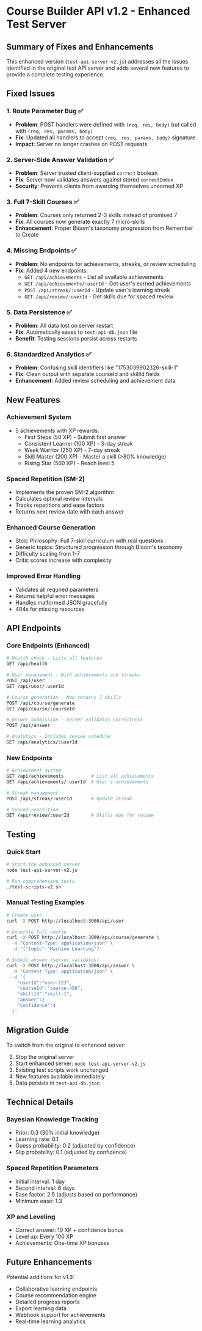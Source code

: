 # Course Builder API v1.2 - Enhanced Test Server

## Summary of Fixes and Enhancements

This enhanced version (`test-api-server-v2.js`) addresses all the issues identified in the original test API server and adds several new features to provide a complete testing experience.

## Fixed Issues

### 1. **Route Parameter Bug** ✅
- **Problem**: POST handlers were defined with `(req, res, body)` but called with `(req, res, params, body)`
- **Fix**: Updated all handlers to accept `(req, res, params, body)` signature
- **Impact**: Server no longer crashes on POST requests

### 2. **Server-Side Answer Validation** ✅
- **Problem**: Server trusted client-supplied `correct` boolean
- **Fix**: Server now validates answers against stored `correctIndex`
- **Security**: Prevents clients from awarding themselves unearned XP

### 3. **Full 7-Skill Courses** ✅
- **Problem**: Courses only returned 2-3 skills instead of promised 7
- **Fix**: All courses now generate exactly 7 micro-skills
- **Enhancement**: Proper Bloom's taxonomy progression from Remember to Create

### 4. **Missing Endpoints** ✅
- **Problem**: No endpoints for achievements, streaks, or review scheduling
- **Fix**: Added 4 new endpoints:
  - `GET /api/achievements` - List all available achievements
  - `GET /api/achievements/:userId` - Get user's earned achievements
  - `POST /api/streak/:userId` - Update user's learning streak
  - `GET /api/review/:userId` - Get skills due for spaced review

### 5. **Data Persistence** ✅
- **Problem**: All data lost on server restart
- **Fix**: Automatically saves to `test-api-db.json` file
- **Benefit**: Testing sessions persist across restarts

### 6. **Standardized Analytics** ✅
- **Problem**: Confusing skill identifiers like "1753039902326-skill-1"
- **Fix**: Clean output with separate courseId and skillId fields
- **Enhancement**: Added review scheduling and achievement data

## New Features

### Achievement System
- 5 achievements with XP rewards:
  - First Steps (50 XP) - Submit first answer
  - Consistent Learner (100 XP) - 3-day streak
  - Week Warrior (250 XP) - 7-day streak  
  - Skill Master (200 XP) - Master a skill (>80% knowledge)
  - Rising Star (500 XP) - Reach level 5

### Spaced Repetition (SM-2)
- Implements the proven SM-2 algorithm
- Calculates optimal review intervals
- Tracks repetitions and ease factors
- Returns next review date with each answer

### Enhanced Course Generation
- Stoic Philosophy: Full 7-skill curriculum with real questions
- Generic topics: Structured progression through Bloom's taxonomy
- Difficulty scaling from 1-7
- Critic scores increase with complexity

### Improved Error Handling
- Validates all required parameters
- Returns helpful error messages
- Handles malformed JSON gracefully
- 404s for missing resources

## API Endpoints

### Core Endpoints (Enhanced)
```bash
# Health check - Lists all features
GET /api/health

# User management - With achievements and streaks
POST /api/user
GET /api/user/:userId

# Course generation - Now returns 7 skills
POST /api/course/generate
GET /api/course/:courseId

# Answer submission - Server validates correctness
POST /api/answer

# Analytics - Includes review schedule
GET /api/analytics/:userId
```

### New Endpoints
```bash
# Achievement system
GET /api/achievements          # List all achievements
GET /api/achievements/:userId  # User's achievements

# Streak management
POST /api/streak/:userId       # Update streak

# Spaced repetition
GET /api/review/:userId        # Skills due for review
```

## Testing

### Quick Start
```bash
# Start the enhanced server
node test-api-server-v2.js

# Run comprehensive tests
./test-scripts-v2.sh
```

### Manual Testing Examples
```bash
# Create user
curl -X POST http://localhost:3000/api/user

# Generate full course
curl -X POST http://localhost:3000/api/course/generate \
  -H "Content-Type: application/json" \
  -d '{"topic":"Machine Learning"}'

# Submit answer (server validates)
curl -X POST http://localhost:3000/api/answer \
  -H "Content-Type: application/json" \
  -d '{
    "userId":"user-123",
    "courseId":"course-456", 
    "skillId":"skill-1",
    "answer":2,
    "confidence":4
  }'
```

## Migration Guide

To switch from the original to enhanced server:

1. Stop the original server
2. Start enhanced server: `node test-api-server-v2.js`
3. Existing test scripts work unchanged
4. New features available immediately
5. Data persists in `test-api-db.json`

## Technical Details

### Bayesian Knowledge Tracking
- Prior: 0.3 (30% initial knowledge)
- Learning rate: 0.1
- Guess probability: 0.2 (adjusted by confidence)
- Slip probability: 0.1 (adjusted by confidence)

### Spaced Repetition Parameters
- Initial interval: 1 day
- Second interval: 6 days
- Ease factor: 2.5 (adjusts based on performance)
- Minimum ease: 1.3

### XP and Leveling
- Correct answer: 10 XP + confidence bonus
- Level up: Every 100 XP
- Achievements: One-time XP bonuses

## Future Enhancements

Potential additions for v1.3:
- Collaborative learning endpoints
- Course recommendation engine
- Detailed progress reports
- Export learning data
- Webhook support for achievements
- Real-time learning analytics